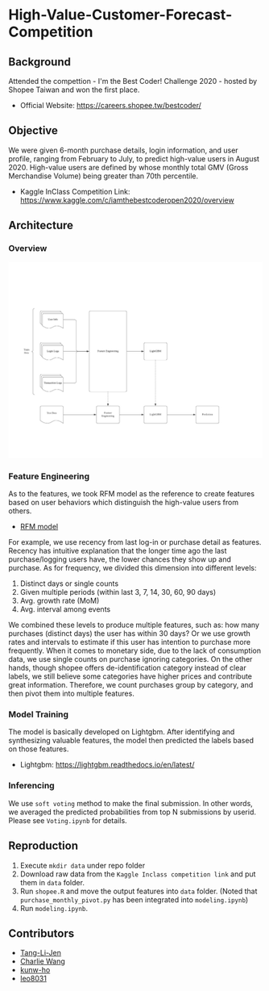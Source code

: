 # High-Value-Customer-Forecast-Competition

## Background
Attended the compettion - I'm the Best Coder! Challenge 2020 - hosted by Shopee Taiwan and won the first place.  
- Official Website: https://careers.shopee.tw/bestcoder/  


## Objective
We were given 6-month purchase details, login information, and user profile, ranging from February to July, to predict high-value users in August 2020. High-value users are defined by whose monthly total GMV (Gross Merchandise Volume) being greater than 70th percentile.
- Kaggle InClass Competition Link: https://www.kaggle.com/c/iamthebestcoderopen2020/overview

## Architecture
### Overview
![ml pipeline](https://github.com/Tang-Li-Jen/High-Value-Customer-Forecast-Competition/blob/main/img/Shopee-Competition-flowchart.jpeg)

### Feature Engineering
As to the features, we took RFM model as the reference to create features based on user behaviors which distinguish the high-value users from others. 

- [RFM model](https://en.wikipedia.org/wiki/RFM_(market_research))

For example, we use recency from last log-in or purchase detail as features. Recency has intuitive explanation that the longer time ago the last purchase/logging users have, the lower chances they show up and purchase. 
As for frequency, we divided this dimension into different levels:

1. Distinct days or single counts
2. Given multiple periods (within last 3, 7, 14, 30, 60, 90 days)
3. Avg. growth rate (MoM)
4. Avg. interval among events

We combined these levels to produce multiple features, such as: how many purchases (distinct days) the user has within 30 days? Or we use growth rates and intervals to estimate if this user has intention to purchase more frequently.
When it comes to monetary side, due to the lack of consumption data, we use single counts on purchase ignoring categories. On the other hands, though shopee offers de-identification category instead of clear labels, we still believe some categories have higher prices and contribute great information. Therefore, we count purchases group by category, and then pivot them into multiple features.


### Model Training
The model is basically developed on Lightgbm. After identifying and synthesizing valuable features, the model then predicted the labels based on those features.
- Lightgbm: https://lightgbm.readthedocs.io/en/latest/


### Inferencing
We use ```soft voting``` method to make the final submission.
In other words, we averaged the predicted probabilities from top N submissions by userid.
Please see ```Voting.ipynb``` for details.



## Reproduction
1. Execute ```mkdir data``` under repo folder
2. Download raw data from the ```Kaggle Inclass competition link``` and put them in ```data``` folder.
3. Run ```shopee.R``` and move the output features into ```data``` folder. (Noted that ```purchase_monthly_pivot.py``` has been integrated into ```modeling.ipynb```)
4. Run ```modeling.ipynb```.

## Contributors
- [Tang-Li-Jen](https://github.com/Tang-Li-Jen)
- [Charlie Wang](https://github.com/wwater-wang)
- [kunw-ho](https://github.com/kunw-ho)
- [leo8031](https://github.com/leo8031)

